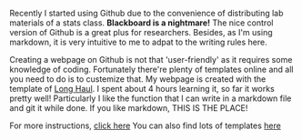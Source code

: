 <script defer src="http://cdn.mathjax.org/mathjax/latest/MathJax.js?config=TeX-AMS-MML_HTMLorMML"></script>

Recently I started using Github due to the convenience of distributing lab materials of a stats class. **Blackboard is a nightmare!**
The nice control version of Github is a great plus for researchers. Besides, as I'm using markdown, it is very intuitive to me to adpat to 
the writing rules here. 

Creating a webpage on Github is not that 'user-friendly' as it requires some knowledge of coding. Fortunately there're plenty of templates online and 
all you need to do is to custemize that. My webpage is created with the template of [Long Haul](https://github.com/brianmaierjr/long-haul). I spent about 
4 hours learning it, so far it works pretty well! Particularly I like the function that I can write in a markdown file and git it while done. If you like markdown, THIS IS THE PLACE!

For more instructions, [click here](http://jmcglone.com/guides/github-pages/)
You can also find lots of templates [here](https://github.com/jekyll/jekyll/wiki/Themes)


